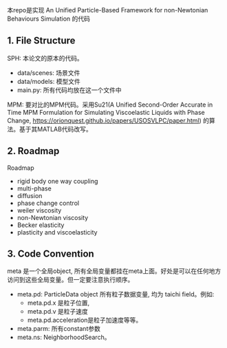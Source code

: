 本repo是实现 An Unified Particle-Based Framework for non-Newtonian Behaviours Simulation 的代码

## 1. File Structure

SPH: 本论文的原本的代码。
- data/scenes: 场景文件
- data/models: 模型文件
- main.py: 所有代码均放在这一个文件中

MPM: 要对比的MPM代码。采用Su21(A Unified Second-Order Accurate in Time MPM Formulation for Simulating Viscoelastic Liquids with Phase Change, https://orionquest.github.io/papers/USOSVLPC/paper.html) 的算法。基于其MATLAB代码改写。

## 2. Roadmap
Roadmap
- rigid body one way coupling
- multi-phase
- diffusion
- phase change control
- weiler viscosity
- non-Newtonian viscosity
- Becker elasticity
- plasticity and viscoelasticity

## 3. Code Convention
meta 是一个全局object, 所有全局变量都挂在meta上面。好处是可以在任何地方访问到这些全局变量。但一定要注意执行顺序。

- meta.pd: ParticleData object 所有粒子数据变量, 均为 taichi field。例如:
  - meta.pd.x 是粒子位置,
  - meta.pd.v 是粒子速度
  - meta.pd.acceleration是粒子加速度等等。
- meta.parm: 所有constant参数
- meta.ns: NeighborhoodSearch。
